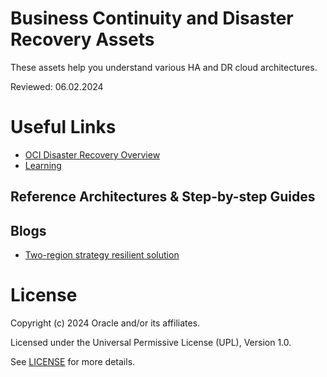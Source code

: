 # Business Continuity and Disaster Recovery Assets

These assets help you understand various HA and DR cloud architectures.

Reviewed: 06.02.2024

# Useful Links
- [OCI Disaster Recovery Overview](https://docs.oracle.com/en-us/iaas/Content/cloud-adoption-framework/disaster-recovery.htm)
- [Learning](https://learn.oracle.com/ols/event/business-continuity-disaster-recovery-on-the-cloud/89350/116373/181290)

## Reference Architectures & Step-by-step Guides

## Blogs
 
- [Two-region strategy resilient solution](https://blogs.oracle.com/cloud-infrastructure/post/ocis-tworegion-strategy-resilient-solution)

# License

Copyright (c) 2024 Oracle and/or its affiliates.

Licensed under the Universal Permissive License (UPL), Version 1.0.

See [LICENSE](https://github.com/oracle-devrel/technology-engineering/blob/main/LICENSE) for more details.
